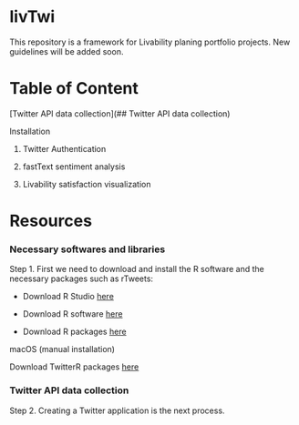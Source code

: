 # livTwi
This repository is a framework for Livability planing portfolio projects. New guidelines will be added soon.

# Table of Content
[Twitter API data collection](## Twitter API data collection)

Installation 

1. Twitter Authentication

2. fastText sentiment analysis

3. Livability satisfaction visualization

# Resources


### Necessary softwares and libraries

Step 1. First we need to download and install the R software and the necessary packages such as rTweets:

* Download R Studio [here](https://rstudio.com/products/rstudio/download/)

* Download R software [here](https://cran.r-project.org/bin/macosx/)

* Download R packages [here](https://cran.r-project.org/web/packages/nat/vignettes/Installation.html)

macOS (manual installation)






Download TwitterR packages [here]( )

### Twitter API data collection

Step 2. Creating a Twitter application is the next process.

